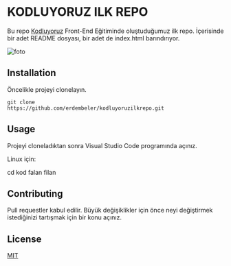 # KODLUYORUZ ILK REPO

Bu repo [Kodluyoruz](https://www.kodluyoruz.org) Front-End Eğitiminde oluştuduğumuz ilk repo. İçerisinde bir adet README dosyası, bir adet de index.html barındırıyor.

![foto](/Users/erdembeler/Desktop/screen.png)

## Installation

Öncelikle projeyi clonelayın.

```
git clone
https://github.com/erdembeler/kodluyoruzilkrepo.git
```



## Usage

Projeyi cloneladıktan sonra Visual Studio Code programında açınız.

Linux için:

cd kod falan filan

## Contributing

Pull requestler kabul edilir. Büyük değişiklikler için önce neyi değiştirmek istediğinizi tartışmak için bir konu açınız.

## License

[MIT](https://choosealicense.com/licenses/mit/)